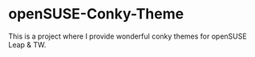 # openSUSE-Conky-Theme
This is a project where I provide wonderful conky themes for openSUSE Leap &amp; TW.
